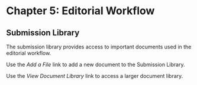 # Chapter 5: Editorial Workflow
## Submission Library

The submission library provides access to important documents used in the editorial workflow.

Use the *Add a File* link to add a new document to the Submission Library.

Use the *View Document Library* link to access a larger document library.